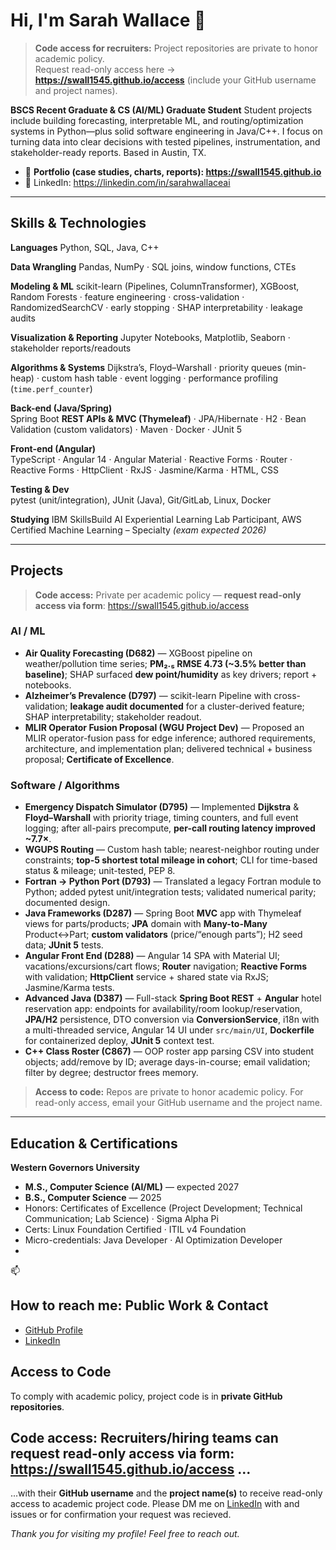 # Hi, I'm Sarah Wallace 👋
> **Code access for recruiters:** Project repositories are private to honor academic policy.  
 Request read-only access here → **https://swall1545.github.io/access** (include your GitHub username and project names).

**BSCS Recent Graduate & CS (AI/ML) Graduate Student** Student projects include building forecasting, interpretable ML, and routing/optimization systems in Python—plus solid software engineering in Java/C++. I focus on turning data into clear decisions with tested pipelines, instrumentation, and stakeholder-ready reports. Based in Austin, TX.
- 📁 **Portfolio (case studies, charts, reports): https://swall1545.github.io**
- 🔗 LinkedIn: https://linkedin.com/in/sarahwallaceai

---

## Skills & Technologies
**Languages**
Python, SQL, Java, C++

**Data Wrangling** Pandas, NumPy · SQL joins, window functions, CTEs

**Modeling & ML**
scikit-learn (Pipelines, ColumnTransformer), XGBoost, Random Forests · feature engineering · cross-validation · RandomizedSearchCV · early stopping · SHAP interpretability · leakage audits

**Visualization & Reporting**
Jupyter Notebooks, Matplotlib, Seaborn · stakeholder reports/readouts

**Algorithms & Systems**
Dijkstra’s, Floyd–Warshall · priority queues (min-heap) · custom hash table · event logging · performance profiling (`time.perf_counter`)

**Back-end (Java/Spring)**  
Spring Boot **REST APIs & MVC (Thymeleaf)** · JPA/Hibernate · H2 · Bean Validation (custom validators) · Maven · Docker · JUnit 5

**Front-end (Angular)**  
TypeScript · Angular 14 · Angular Material · Reactive Forms · Router · Reactive Forms · HttpClient · RxJS · Jasmine/Karma · HTML, CSS

**Testing & Dev**  
pytest (unit/integration), JUnit (Java), Git/GitLab, Linux, Docker

**Studying** IBM SkillsBuild AI Experiential Learning Lab Participant, AWS Certified Machine Learning – Specialty *(exam expected 2026)*

---

## Projects 
> **Code access:** Private per academic policy — **request read-only access via form**: https://swall1545.github.io/access

### AI / ML
- **Air Quality Forecasting (D682)** — XGBoost pipeline on weather/pollution time series; **PM₂.₅ RMSE 4.73 (~3.5% better than baseline)**; SHAP surfaced **dew point/humidity** as key drivers; report + notebooks.  
- **Alzheimer’s Prevalence (D797)** — scikit-learn Pipeline with cross-validation; **leakage audit documented** for a cluster-derived feature; SHAP interpretability; stakeholder readout.  
- **MLIR Operator Fusion Proposal (WGU Project Dev)** — Proposed an MLIR operator-fusion pass for edge inference; authored requirements, architecture, and implementation plan; delivered technical + business proposal; **Certificate of Excellence**.

### Software / Algorithms
- **Emergency Dispatch Simulator (D795)** — Implemented **Dijkstra** & **Floyd–Warshall** with priority triage, timing counters, and full event logging; after all-pairs precompute, **per-call routing latency improved ~7.7×**.  
- **WGUPS Routing** — Custom hash table; nearest-neighbor routing under constraints; **top-5 shortest total mileage in cohort**; CLI for time-based status & mileage; unit-tested, PEP 8.  
- **Fortran → Python Port (D793)** — Translated a legacy Fortran module to Python; added pytest unit/integration tests; validated numerical parity; documented design.  
- **Java Frameworks (D287)** — Spring Boot **MVC** app with Thymeleaf views for parts/products; **JPA** domain with **Many-to-Many** Product↔Part; **custom validators** (price/“enough parts”); H2 seed data; **JUnit 5** tests.
- **Angular Front End (D288)** — Angular 14 SPA with Material UI; vacations/excursions/cart flows; **Router** navigation; **Reactive Forms** with validation; **HttpClient** service + shared state via RxJS; Jasmine/Karma tests.
- **Advanced Java (D387)** — Full-stack **Spring Boot REST** + **Angular** hotel reservation app: endpoints for availability/room lookup/reservation, **JPA/H2** persistence, DTO conversion via **ConversionService**, i18n with a multi-threaded service, Angular 14 UI under `src/main/UI`, **Dockerfile** for containerized deploy, **JUnit 5** context test. 
- **C++ Class Roster (C867)** — OOP roster app parsing CSV into student objects; add/remove by ID; average days-in-course; email validation; filter by degree; destructor frees memory.

> **Access to code:** Repos are private to honor academic policy. For read-only access, email your GitHub username and the project name.

---
## Education & Certifications

**Western Governors University**  
- **M.S., Computer Science (AI/ML)** — expected 2027  
- **B.S., Computer Science** — 2025  
- Honors: Certificates of Excellence (Project Development; Technical Communication; Lab Science) · Sigma Alpha Pi  
- Certs: Linux Foundation Certified · ITIL v4 Foundation  
- Micro-credentials: Java Developer · AI Optimization Developer
- 
📫 
## How to reach me: Public Work & Contact

- [GitHub Profile](https://github.com/Swall1545)  
- [LinkedIn](https://linkedin.com/in/sarahwallaceai)
  
## Access to Code
To comply with academic policy, project code is in **private GitHub repositories**.

 **Code access:** 
Recruiters/hiring teams can **request read-only access via form**: 
https://swall1545.github.io/access ...
---
...with their **GitHub username** and the **project name(s)** to receive read-only access to academic project code. 
Please DM me on [LinkedIn](https://linkedin.com/in/sarahwallaceai) with and issues or for confirmation your request was recieved.

*Thank you for visiting my profile! Feel free to reach out.*  

